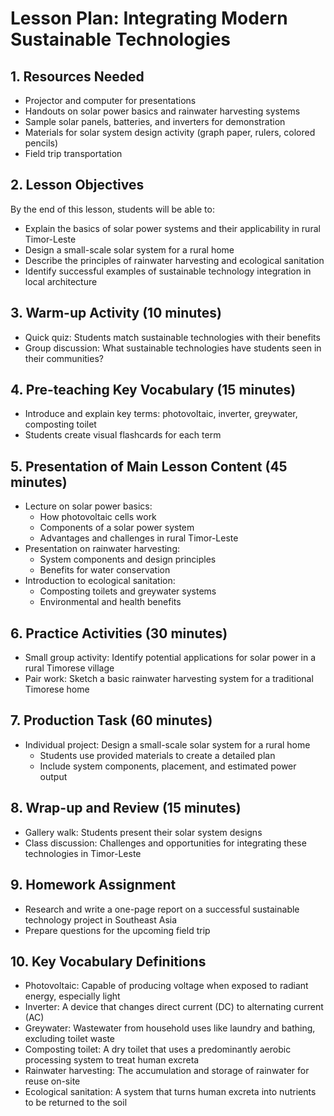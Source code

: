 # Lesson Plan: Integrating Modern Sustainable Technologies

## 1. Resources Needed

- Projector and computer for presentations
- Handouts on solar power basics and rainwater harvesting systems
- Sample solar panels, batteries, and inverters for demonstration
- Materials for solar system design activity (graph paper, rulers, colored pencils)
- Field trip transportation

## 2. Lesson Objectives

By the end of this lesson, students will be able to:
- Explain the basics of solar power systems and their applicability in rural Timor-Leste
- Design a small-scale solar system for a rural home
- Describe the principles of rainwater harvesting and ecological sanitation
- Identify successful examples of sustainable technology integration in local architecture

## 3. Warm-up Activity (10 minutes)

- Quick quiz: Students match sustainable technologies with their benefits
- Group discussion: What sustainable technologies have students seen in their communities?

## 4. Pre-teaching Key Vocabulary (15 minutes)

- Introduce and explain key terms: photovoltaic, inverter, greywater, composting toilet
- Students create visual flashcards for each term

## 5. Presentation of Main Lesson Content (45 minutes)

- Lecture on solar power basics:
  - How photovoltaic cells work
  - Components of a solar power system
  - Advantages and challenges in rural Timor-Leste
- Presentation on rainwater harvesting:
  - System components and design principles
  - Benefits for water conservation
- Introduction to ecological sanitation:
  - Composting toilets and greywater systems
  - Environmental and health benefits

## 6. Practice Activities (30 minutes)

- Small group activity: Identify potential applications for solar power in a rural Timorese village
- Pair work: Sketch a basic rainwater harvesting system for a traditional Timorese home

## 7. Production Task (60 minutes)

- Individual project: Design a small-scale solar system for a rural home
  - Students use provided materials to create a detailed plan
  - Include system components, placement, and estimated power output

## 8. Wrap-up and Review (15 minutes)

- Gallery walk: Students present their solar system designs
- Class discussion: Challenges and opportunities for integrating these technologies in Timor-Leste

## 9. Homework Assignment

- Research and write a one-page report on a successful sustainable technology project in Southeast Asia
- Prepare questions for the upcoming field trip

## 10. Key Vocabulary Definitions

- Photovoltaic: Capable of producing voltage when exposed to radiant energy, especially light
- Inverter: A device that changes direct current (DC) to alternating current (AC)
- Greywater: Wastewater from household uses like laundry and bathing, excluding toilet waste
- Composting toilet: A dry toilet that uses a predominantly aerobic processing system to treat human excreta
- Rainwater harvesting: The accumulation and storage of rainwater for reuse on-site
- Ecological sanitation: A system that turns human excreta into nutrients to be returned to the soil